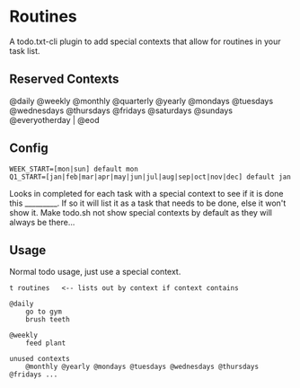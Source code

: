 Routines
========

A todo.txt-cli plugin to add special contexts that allow for routines in your task list.

Reserved Contexts
-----------------

@daily
@weekly
@monthly
@quarterly
@yearly
@mondays
@tuesdays
@wednesdays
@thursdays
@fridays
@saturdays
@sundays
@everyotherday | @eod

Config
------

    WEEK_START=[mon|sun] default mon
    Q1_START=[jan|feb|mar|apr|may|jun|jul|aug|sep|oct|nov|dec] default jan

Looks in completed for each task with a special context to see if it is done this _________.  If so it will list it as a task that needs to be done, else it won't show it.  Make todo.sh not show special contexts by default as they will always be there...

Usage
-----

Normal todo usage, just use a special context.

    t routines   <-- lists out by context if context contains

    @daily
        go to gym
        brush teeth

    @weekly
        feed plant

    unused contexts
        @monthly @yearly @mondays @tuesdays @wednesdays @thursdays @fridays ...


